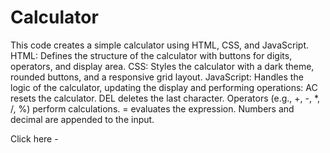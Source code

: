 # Calculator
This code creates a simple calculator using HTML, CSS, and JavaScript. 
HTML: Defines the structure of the calculator with buttons for digits, operators, and display area.
CSS: Styles the calculator with a dark theme, rounded buttons, and a responsive grid layout.
JavaScript: Handles the logic of the calculator, updating the display and performing operations:
AC resets the calculator.
DEL deletes the last character.
Operators (e.g., +, -, *, /, %) perform calculations.
= evaluates the expression.
Numbers and decimal are appended to the input.

Click here - 
 
